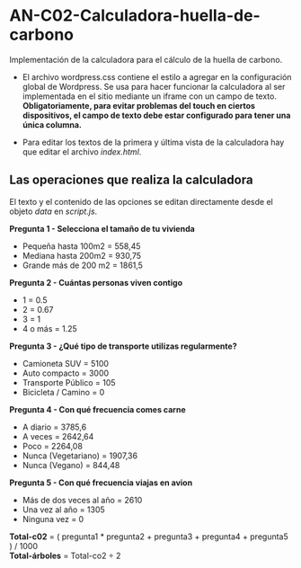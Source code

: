 # AN-C02-Calculadora-huella-de-carbono

Implementación de la calculadora para el cálculo de la huella de carbono.

* El archivo wordpress.css contiene el estilo a agregar en la configuración global de Wordpress. Se usa para hacer funcionar la calculadora al ser implementada en el sitio mediante un iframe con un campo de texto. **Obligatoriamente, para evitar problemas del touch en ciertos dispositivos, el campo de texto debe estar configurado para tener una única columna.**

* Para editar los textos de la primera y última vista de la calculadora hay que editar el archivo *index.html*.

## Las operaciones que realiza la calculadora

El texto y el contenido de las opciones se editan directamente desde el objeto *data* en *script.js*.
 
**Pregunta 1 - Selecciona el tamaño de tu vivienda**
 * Pequeña hasta 100m2 = 558,45
 * Mediana hasta 200m2 = 930,75
 * Grande más de 200 m2 = 1861,5

**Pregunta 2 - Cuántas personas viven contigo**
 * 1 = 0.5
 * 2 = 0.67
 * 3 = 1
 * 4 o más = 1.25

**Pregunta 3 - ¿Qué tipo de transporte utilizas regularmente?**
 * Camioneta SUV = 5100
 * Auto compacto = 3000
 * Transporte Público = 105
 * Bicicleta / Camino = 0

**Pregunta 4 - Con qué frecuencia comes carne**
 * A diario = 3785,6
 * A veces = 2642,64
 * Poco = 2264,08
 * Nunca (Vegetariano) = 1907,36
 * Nunca (Vegano) = 844,48

**Pregunta 5 - Con qué frecuencia viajas en avion**
 * Más de dos veces al año = 2610
 * Una vez al año = 1305
 * Ninguna vez = 0
 
 **Total-c02** = ( pregunta1 * pregunta2 + pregunta3 + pregunta4 + pregunta5 ) / 1000  
 **Total-árboles** = Total-co2 ÷ 2
